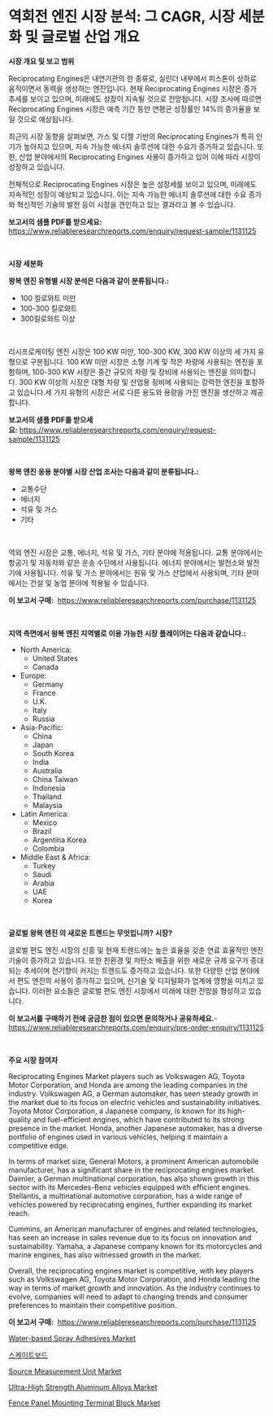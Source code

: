 <p><h1>역회전 엔진 시장 분석: 그 CAGR, 시장 세분화 및 글로벌 산업 개요</h1></p><p><strong>시장 개요 및 보고 범위</strong></p>
<p><p>Reciprocating Engines은 내연기관의 한 종류로, 실린더 내부에서 피스톤이 상하로 움직이면서 동력을 생성하는 엔진입니다. 현재 Reciprocating Engines 시장은 증가 추세를 보이고 있으며, 미래에도 성장이 지속될 것으로 전망됩니다. 시장 조사에 따르면 Reciprocating Engines 시장은 예측 기간 동안 연평균 성장률인 14%의 증가율을 보일 것으로 예상됩니다. </p><p>최근의 시장 동향을 살펴보면, 가스 및 디젤 기반의 Reciprocating Engines가 특히 인기가 높아지고 있으며, 지속 가능한 에너지 솔루션에 대한 수요가 증가하고 있습니다. 또한, 산업 분야에서의 Reciprocating Engines 사용이 증가하고 있어 이에 따라 시장이 성장하고 있습니다.</p><p>전체적으로 Reciprocating Engines 시장은 높은 성장세를 보이고 있으며, 미래에도 지속적인 성장이 예상되고 있습니다. 이는 지속 가능한 에너지 솔루션에 대한 수요 증가와 혁신적인 기술의 발전 등이 시장을 견인하고 있는 결과라고 볼 수 있습니다.</p></p>
<p><strong>보고서의 샘플 PDF를 받으세요:</strong> <a href="https://www.reliableresearchreports.com/enquiry/request-sample/1131125">https://www.reliableresearchreports.com/enquiry/request-sample/1131125</a></p>
<p>&nbsp;</p>
<p><strong>시장 세분화</strong></p>
<p><strong>왕복 엔진 유형별 시장 분석은 다음과 같이 분류됩니다.:</strong></p>
<p><ul><li>100 킬로와트 미만</li><li>100-300 킬로와트</li><li>300킬로와트 이상</li></ul></p>
<p>&nbsp;</p>
<p><p>리시프로케이팅 엔진 시장은 100 KW 미만, 100-300 KW, 300 KW 이상의 세 가지 유형으로 구분됩니다. 100 KW 미만 시장은 소형 기계 및 작은 차량에 사용되는 엔진을 포함하며, 100-300 KW 시장은 중간 규모의 차량 및 장비에 사용되는 엔진을 의미합니다. 300 KW 이상의 시장은 대형 차량 및 산업용 장비에 사용되는 강력한 엔진을 포함하고 있습니다.세 가지 유형의 시장은 서로 다른 용도와 용량을 가진 엔진을 생산하고 제공합니다.</p></p>
<p><strong>보고서의 샘플 PDF를 받으세요:</strong>&nbsp;<a href="https://www.reliableresearchreports.com/enquiry/request-sample/1131125">https://www.reliableresearchreports.com/enquiry/request-sample/1131125</a></p>
<p>&nbsp;</p>
<p><strong> 왕복 엔진 응용 분야별 시장 산업 조사는 다음과 같이 분류됩니다.:</strong></p>
<p><ul><li>교통수단</li><li>에너지</li><li>석유 및 가스</li><li>기타</li></ul></p>
<p>&nbsp;</p>
<p><p>역외 엔진 시장은 교통, 에너지, 석유 및 가스, 기타 분야에 적용됩니다. 교통 분야에서는 항공기 및 자동차와 같은 운송 수단에서 사용됩니다. 에너지 분야에서는 발전소와 발전기에 사용됩니다. 석유 및 가스 분야에서는 원유 및 가스 산업에서 사용되며, 기타 분야에서는 건설 및 농업 분야에 적용될 수 있습니다.</p></p>
<p><strong>이 보고서 구매:</strong>&nbsp; <a href="https://www.reliableresearchreports.com/purchase/1131125">https://www.reliableresearchreports.com/purchase/1131125</a></p>
<p>&nbsp;</p>
<p><strong>지역 측면에서 왕복 엔진 지역별로 이용 가능한 시장 플레이어는 다음과 같습니다.:</strong></p>
<p><ul>
    <li>
        North America:
        <ul>
            <li>United States</li>
            <li>Canada</li>
        </ul>
    </li>
    <li>
        Europe:
        <ul>
            <li>Germany</li>
            <li>France</li>
            <li>U.K.</li>
            <li>Italy</li>
            <li>Russia</li>
        </ul>
    </li>
    <li>
        Asia-Pacific:
        <ul>
            <li>China</li>
            <li>Japan</li>
            <li>South Korea</li>
            <li>India</li>
            <li>Australia</li>
            <li>China Taiwan</li>
            <li>Indonesia</li>
            <li>Thailand</li>
            <li>Malaysia</li>
        </ul>
    </li>
    <li>
        Latin America:
        <ul>
            <li>Mexico</li>
            <li>Brazil</li>
            <li>Argentina Korea</li>
            <li>Colombia</li>
        </ul>
    </li>
    <li>
        Middle East & Africa:
        <ul>
            <li>Turkey</li>
            <li>Saudi</li>
            <li>Arabia</li>
            <li>UAE</li>
            <li>Korea</li>
        </ul>
    </li>
    </ul></p>
<p>&nbsp;</p>
<p><strong>글로벌 왕복 엔진 의 새로운 트렌드는 무엇입니까? 시장?</strong></p>
<p><p>글로벌 편도 엔진 시장의 신흥 및 현재 트렌드에는 높은 효율을 갖춘 연료 효율적인 엔진 기술이 증가하고 있습니다. 또한 친환경 및 저탄소 배출을 위한 새로운 규제 요구가 증대되는 추세이며 전기향이 커지는 트렌드도 증가하고 있습니다. 또한 다양한 산업 분야에서 편도 엔진의 사용이 증가하고 있으며, 신기술 및 디지털화가 업계에 영향을 미치고 있습니다. 이러한 요소들은 글로벌 편도 엔진 시장에서 미래에 대한 전망을 형성하고 있습니다.</p></p>
<p><strong>이 보고서를 구매하기 전에 궁금한 점이 있으면 문의하거나 공유하세요.</strong>- <a href="https://www.reliableresearchreports.com/enquiry/pre-order-enquiry/1131125">https://www.reliableresearchreports.com/enquiry/pre-order-enquiry/1131125</a></p>
<p>&nbsp;</p>
<p><strong>주요 시장 참여자</strong></p>
<p><p>Reciprocating Engines Market players such as Volkswagen AG, Toyota Motor Corporation, and Honda are among the leading companies in the industry. Volkswagen AG, a German automaker, has seen steady growth in the market due to its focus on electric vehicles and sustainability initiatives. Toyota Motor Corporation, a Japanese company, is known for its high-quality and fuel-efficient engines, which have contributed to its strong presence in the market. Honda, another Japanese automaker, has a diverse portfolio of engines used in various vehicles, helping it maintain a competitive edge.</p><p>In terms of market size, General Motors, a prominent American automobile manufacturer, has a significant share in the reciprocating engines market. Daimler, a German multinational corporation, has also shown growth in this sector with its Mercedes-Benz vehicles equipped with efficient engines. Stellantis, a multinational automotive corporation, has a wide range of vehicles powered by reciprocating engines, further expanding its market reach.</p><p>Cummins, an American manufacturer of engines and related technologies, has seen an increase in sales revenue due to its focus on innovation and sustainability. Yamaha, a Japanese company known for its motorcycles and marine engines, has also witnessed growth in the market.</p><p>Overall, the reciprocating engines market is competitive, with key players such as Volkswagen AG, Toyota Motor Corporation, and Honda leading the way in terms of market growth and innovation. As the industry continues to evolve, companies will need to adapt to changing trends and consumer preferences to maintain their competitive position.</p></p>
<p><strong>이 보고서 구매:</strong>&nbsp;&nbsp;<a href="https://www.reliableresearchreports.com/purchase/1131125">https://www.reliableresearchreports.com/purchase/1131125</a></p>
<p><p><a href="https://github.com/FassouRP/Market-Research-Report-List-3/blob/main/water-based-spray-adhesives-market.md">Water-based Spray Adhesives Market</a></p><p><a href="https://github.com/mpodehpw07370073/Market-Research-Report-List-1/blob/main/5639989194605.md">스케이트보드</a></p><p><a href="https://issuu.com/reportprime-2/docs/source-measurement-unit-market-size-2030.pptx">Source Measurement Unit Market</a></p><p><a href="https://github.com/rahu1506/Market-Research-Report-List-3/blob/main/ultra-high-strength-aluminum-alloys-market.md">Ultra-High Strength Aluminum Alloys Market</a></p><p><a href="https://view.publitas.com/reportprime-1/fence-panel-mounting-terminal-block-market-size-reflecting-a-forecast-till-2031-market-by-type-by-application-and-by-geography/">Fence Panel Mounting Terminal Block Market</a></p></p>
